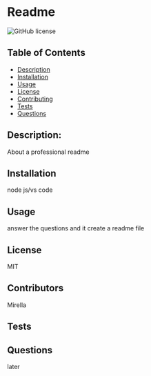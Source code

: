 # Readme
   ​![GitHub license](https://img.shields.io/badge/license-MIT-blue.svg)
​
## Table of Contents 
* [Description](#description)
​
* [Installation](#installation)
​
* [Usage](#usage)
​
* [License](#license)
​
* [Contributing](#contributing-here-is-a-header)
​
* [Tests](#tests)
​
* [Questions](#questions)
​
## Description:
About a professional readme
## Installation
node js/vs code
## Usage
answer the questions and it create a readme file
## License
MIT
## Contributors
Mirella

## Tests


## Questions
later


